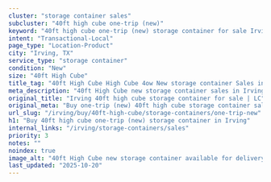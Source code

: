 ```yaml
---
cluster: "storage container sales"
subcluster: "40ft high cube one-trip (new)"
keyword: "40ft high cube one-trip (new) storage container for sale Irving, TX"
intent: "Transactional-Local"
page_type: "Location-Product"
city: "Irving, TX"
service_type: "storage container"
condition: "New"
size: "40ft High Cube"
title_tag: "40ft High Cube High Cube 4ow New storage container Sales in Irving | LC Container"
meta_description: "40ft High Cube new storage container sales in Irving. High cube containers with extra height. Fast delivery, competitive pricing. Serving storage containers area. Quote ID: Y5R. Call (214) 524-4168 for your free quote today."
original_title: "Irving 40ft high cube storage container for sale | LC"
original_meta: "Buy one-trip (new) 40ft high cube storage container sale with local delivery in Irving, TX. LC Container — local Since 2003. Request a fast quote today."
url_slug: "/irving/buy/40ft-high-cube/storage-containers/one-trip-new"
h1: "Buy 40ft high cube one-trip (new) storage container in Irving"
internal_links: "/irving/storage-containers/sales"
priority: 3
notes: ""
noindex: true
image_alt: "40ft High Cube new storage container available for delivery in Irving"
last_updated: "2025-10-20"
---
```


<!-- TODO: Add unique city/inventory copy, images, and internal links here. -->

